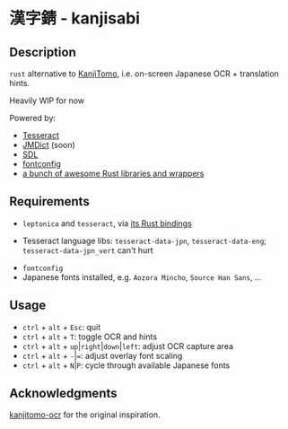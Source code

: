 # 漢字錆 - kanjisabi

## Description

`rust` alternative to [KanjiTomo](https://www.kanjitomo.net/), i.e. on-screen Japanese OCR + translation hints.

Heavily WIP for now

Powered by:
- [Tesseract](https://github.com/tesseract-ocr/tesseract)
- [JMDict](http://edrdg.org/jmdict/j_jmdict.html) (soon)
- [SDL](https://www.libsdl.org/)
- [fontconfig](https://www.freedesktop.org/wiki/Software/fontconfig/)
- [a bunch of awesome Rust libraries and wrappers](Cargo.toml)

## Requirements

* `leptonica` and `tesseract`, via [its Rust bindings](https://docs.rs/tesseract/latest/tesseract/index.html)
+ Tesseract language libs: `tesseract-data-jpn`, `tesseract-data-eng`; `tesseract-data-jpn_vert` can't hurt
* `fontconfig`
* Japanese fonts installed, e.g. `Aozora Mincho`, `Source Han Sans`, ...

## Usage

* `ctrl` + `alt` + `Esc`: quit
* `ctrl` + `alt` + `T`: toggle OCR and hints
* `ctrl` + `alt` + `up`|`right`|`down`|`left`: adjust OCR capture area
* `ctrl` + `alt` + `-`|`=`: adjust overlay font scaling
* `ctrl` + `alt` + `N`|`P`: cycle through available Japanese fonts

## Acknowledgments

[kanjitomo-ocr](https://github.com/sakarika/kanjitomo-ocr) for the original inspiration.
